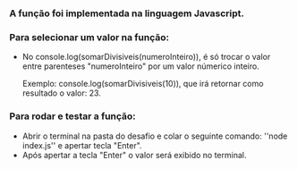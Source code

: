 ### A função foi implementada na linguagem Javascript.

### Para selecionar um valor na função:

- No console.log(somarDivisiveis(numeroInteiro)), é só trocar o valor entre parenteses "numeroInteiro" por um valor númerico inteiro.

  Exemplo: console.log(somarDivisiveis(10)), que irá retornar como resultado o valor: 23.

### Para rodar e testar a função:

- Abrir o terminal na pasta do desafio e colar o seguinte comando: ''node index.js'' e apertar tecla "Enter".
- Após apertar a tecla "Enter" o valor será exibido no terminal.
